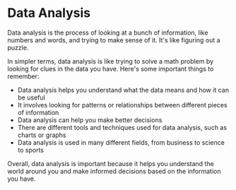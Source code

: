 # Data Analysis

Data analysis is the process of looking at a bunch of information, like numbers and words, and trying to make sense of it. It's like figuring out a puzzle. 

In simpler terms, data analysis is like trying to solve a math problem by looking for clues in the data you have. Here's some important things to remember:

* Data analysis helps you understand what the data means and how it can be useful
* It involves looking for patterns or relationships between different pieces of information
* Data analysis can help you make better decisions
* There are different tools and techniques used for data analysis, such as charts or graphs
* Data analysis is used in many different fields, from business to science to sports

Overall, data analysis is important because it helps you understand the world around you and make informed decisions based on the information you have.
